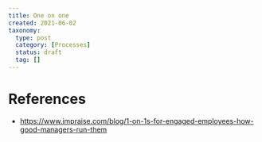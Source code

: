 ```yaml
---
title: One on one
created: 2021-06-02
taxonomy:
  type: post
  category: [Processes]
  status: draft
  tag: []
---
```


# References
* https://www.impraise.com/blog/1-on-1s-for-engaged-employees-how-good-managers-run-them
